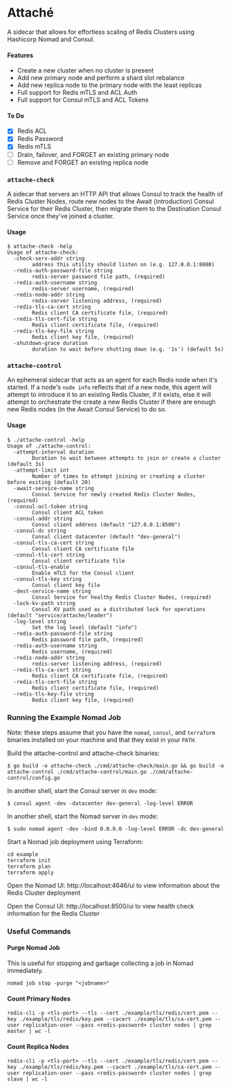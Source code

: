 # Attaché
A sidecar that allows for effortless scaling of Redis Clusters using Hashicorp
Nomad and Consul.

#### Features
- Create a new cluster when no cluster is present
- Add new primary node and perform a shard slot rebalance
- Add new replica node to the primary node with the least replicas
- Full support for Redis mTLS and ACL Auth
- Full support for Consul mTLS and ACL Tokens

#### To Do
- [x] Redis ACL
- [x] Redis Password
- [x] Redis mTLS
- [ ] Drain, failover, and FORGET an existing primary node
- [ ] Remove and FORGET an existing replica node

### `attache-check`
A sidecar that servers an HTTP API that allows Consul to track the health of
Redis Cluster Nodes, route new nodes to the Await (introduction) Consul Service
for their Redis Cluster, then migrate them to the Destination Consul Service
once they've joined a cluster.

#### Usage
```shell
$ attache-check -help
Usage of attache-check:
  -check-serv-addr string
    	address this utility should listen on (e.g. 127.0.0.1:8080)
  -redis-auth-password-file string
    	redis-server password file path, (required)
  -redis-auth-username string
    	redis-server username, (required)
  -redis-node-addr string
    	redis-server listening address, (required)
  -redis-tls-ca-cert string
    	Redis client CA certificate file, (required)
  -redis-tls-cert-file string
    	Redis client certificate file, (required)
  -redis-tls-key-file string
    	Redis client key file, (required)
  -shutdown-grace duration
    	duration to wait before shutting down (e.g. '1s') (default 5s)
```

### `attache-control`
An ephemeral sidecar that acts as an agent for each Redis node when it's
started. If a node's `node info` reflects that of a new node, this agent will
attempt to introduce it to an existing Redis Cluster, if it exists, else it will
attempt to orchestrate the create a new Redis Cluster if there are enough new
Redis nodes (in the Await Consul Service) to do so.

#### Usage
```shell
$ ./attache-control -help
Usage of ./attache-control:
  -attempt-interval duration
    	Duration to wait between attempts to join or create a cluster (default 3s)
  -attempt-limit int
    	Number of times to attempt joining or creating a cluster before exiting (default 20)
  -await-service-name string
    	Consul Service for newly created Redis Cluster Nodes, (required)
  -consul-acl-token string
    	Consul client ACL token
  -consul-addr string
    	Consul client address (default "127.0.0.1:8500")
  -consul-dc string
    	Consul client datacenter (default "dev-general")
  -consul-tls-ca-cert string
    	Consul client CA certificate file
  -consul-tls-cert string
    	Consul client certificate file
  -consul-tls-enable
    	Enable mTLS for the Consul client
  -consul-tls-key string
    	Consul client key file
  -dest-service-name string
    	Consul Service for healthy Redis Cluster Nodes, (required)
  -lock-kv-path string
    	Consul KV path used as a distributed lock for operations (default "service/attache/leader")
  -log-level string
    	Set the log level (default "info")
  -redis-auth-password-file string
    	Redis password file path, (required)
  -redis-auth-username string
    	Redis username, (required)
  -redis-node-addr string
    	redis-server listening address, (required)
  -redis-tls-ca-cert string
    	Redis client CA certificate file, (required)
  -redis-tls-cert-file string
    	Redis client certificate file, (required)
  -redis-tls-key-file string
    	Redis client key file, (required)
```

### Running the Example Nomad Job
Note: these steps assume that you have the `nomad`, `consul`, and `terraform`
binaries installed on your machine and that they exist in your `PATH`.

Build the attache-control and attache-check binaries:
```shell
$ go build -o attache-check ./cmd/attache-check/main.go && go build -o attache-control ./cmd/attache-control/main.go ./cmd/attache-control/config.go
```

In another shell, start the Consul server in `dev` mode:
```shell
$ consul agent -dev -datacenter dev-general -log-level ERROR
```

In another shell, start the Nomad server in `dev` mode:
```shell
$ sudo nomad agent -dev -bind 0.0.0.0 -log-level ERROR -dc dev-general
```

Start a Nomad job deployment using Terraform:
```shell
cd example
terraform init
terraform plan
terraform apply
```

Open the Nomad UI: http://localhost:4646/ui to view information about the Redis
Cluster deployment

Open the Consul UI: http://localhost:8500/ui to view health check information
for the Redis Cluster

### Useful Commands

#### Purge Nomad Job
This is useful for stopping and garbage collecting a job in Nomad immediately.
```shell
nomad job stop -purge "<jobname>"
```

#### Count Primary Nodes
```shell
redis-cli -p <tls-port> --tls --cert ./example/tls/redis/cert.pem --key ./example/tls/redis/key.pem --cacert ./example/tls/ca-cert.pem --user replication-user --pass <redis-password> cluster nodes | grep master | wc -l
```

#### Count Replica Nodes
```shell
redis-cli -p <tls-port> --tls --cert ./example/tls/redis/cert.pem --key ./example/tls/redis/key.pem --cacert ./example/tls/ca-cert.pem --user replication-user --pass <redis-password> cluster nodes | grep slave | wc -l
```
